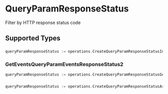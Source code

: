 # QueryParamResponseStatus

Filter by HTTP response status code


## Supported Types

### 

```go
queryParamResponseStatus := operations.CreateQueryParamResponseStatusInteger(int64{/* values here */})
```

### GetEventsQueryParamEventsResponseStatus2

```go
queryParamResponseStatus := operations.CreateQueryParamResponseStatusGetEventsQueryParamEventsResponseStatus2(operations.GetEventsQueryParamEventsResponseStatus2{/* values here */})
```

### 

```go
queryParamResponseStatus := operations.CreateQueryParamResponseStatusArrayOfinteger([]int64{/* values here */})
```

